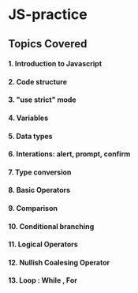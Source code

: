 # JS-practice 
## Topics Covered
#### 1. Introduction to Javascript
#### 2. Code structure
#### 3. "use strict" mode
#### 4. Variables
#### 5. Data types
#### 6. Interations: alert, prompt, confirm
#### 7. Type conversion
#### 8. Basic Operators
#### 9. Comparison
#### 10. Conditional branching
#### 11. Logical Operators
#### 12. Nullish Coalesing Operator
#### 13. Loop : While , For
#### 
#### 